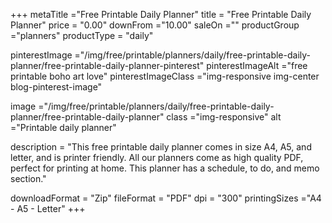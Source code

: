 +++
metaTitle ="Free Printable Daily Planner"
title = "Free Printable Daily Planner"
price = "0.00"
downFrom ="10.00"
saleOn =""
productGroup ="planners"
productType = "daily"

pinterestImage ="/img/free/printable/planners/daily/free-printable-daily-planner/free-printable-daily-planner-pinterest"
pinterestImageAlt ="free printable boho art love"
pinterestImageClass ="img-responsive img-center blog-pinterest-image"

image ="/img/free/printable/planners/daily/free-printable-daily-planner/free-printable-daily-planner"
class ="img-responsive"
alt ="Printable daily planner"

description = "This free printable daily planner comes in size A4, A5, and letter, and is printer friendly. All our planners come as high quality PDF, perfect for printing at home. This planner has a schedule, to do, and memo section."

downloadFormat = "Zip"
fileFormat = "PDF"
dpi = "300"
printingSizes ="A4 - A5 - Letter"
+++